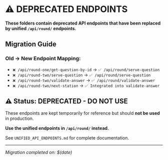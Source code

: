 # ⚠️ DEPRECATED ENDPOINTS

**These folders contain deprecated API endpoints that have been replaced by unified `/api/round/` endpoints.**

## Migration Guide

### Old → New Endpoint Mapping:

- `❌ /api/round-one/get-question-by-id` → `✅ /api/round/serve-question`  
- `❌ /api/round-two/serve-question` → `✅ /api/round/serve-question`
- `❌ /api/round-two/validate-answer` → `✅ /api/round/validate-answer` 
- `❌ /api/round-two/next-station` → `✅ Integrated into validate-answer`

## ⚠️ Status: DEPRECATED - DO NOT USE

These endpoints are kept temporarily for reference but should **not be used** in production.

**Use the unified endpoints in `/api/round/` instead.**

See `UNIFIED_API_ENDPOINTS.md` for complete documentation.

---
*Migration completed on: $(date)*